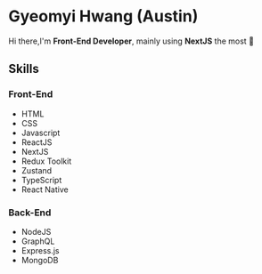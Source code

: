 # Gyeomyi Hwang (Austin)
Hi there,I'm **Front-End Developer**, mainly using **NextJS** the most 👋

## Skills
### Front-End
<ul>
 <li>HTML</li>
 <li>CSS</li>
 <li>Javascript</li>
 <li>ReactJS</li>
 <li>NextJS</li>
 <li>Redux Toolkit</li>
 <li>Zustand</li>
 <li>TypeScript</li>

 <li>React Native</li>
</ul>

### Back-End
<ul>
  <li>NodeJS</li>
  <li>GraphQL</li>
  <li>Express.js</li>
  <li>MongoDB</li>
</ul>

<!--
**austin-verse/austin-verse** is a ✨ _special_ ✨ repository because its `README.md` (this file) appears on your GitHub profile.

Here are some ideas to get you started:

- 🔭 I’m currently working on ...
- 🌱 I’m currently learning ...
- 👯 I’m looking to collaborate on ...
- 🤔 I’m looking for help with ...
- 💬 Ask me about ...
- 📫 How to reach me: ...
- 😄 Pronouns: ...
- ⚡ Fun fact: ...
-->
